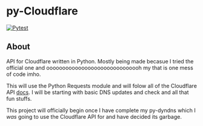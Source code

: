 # py-Cloudflare

[![Pytest](https://github.com/Scotten-Labs/python-template/actions/workflows/pytest.yml/badge.svg)](https://github.com/Scotten-Labs/python-template/actions/workflows/pytest.yml)

## About

API for Cloudflare written in Python. Mostly being made becasue I tried the official one and oooooooooooooooooooooooooooooh my that is one mess of code imho. 

This will use the Python Requests module and will folow all of the Cloudflare API [docs](https://api.cloudflare.com/). I will be starting with basic DNS updates and check and all that fun stuffs.

This project will officially begin once I have complete my py-dyndns which I *was* going to use the Cloudflare API for and have decided its garbage.
